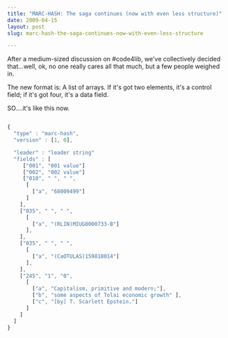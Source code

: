 ```yaml
---
title: "MARC-HASH: The saga continues (now with even less structure)"
date: 2009-04-15
layout: post
slug: marc-hash-the-saga-continues-now-with-even-less-structure

---
```


After a medium-sized discussion on #code4lib, we've collectively decided that...well, ok, no one really cares all that much, but a few people weighed in.

The new format is: A list of arrays. If it's got two elements, it's a control field; if it's got four, it's a data field.

SO....it's like this now.


~~~javascript

{
  "type" : "marc-hash",
  "version" : [1, 0],

  "leader" : "leader string"
  "fields" : [
     ["001", "001 value"]
     ["002", "002 value"]
     ["010", " ", " ",
      [
        ["a", "68009499"]
      ]
    ],
    ["035", " ", " ",
      [
        ["a", "(RLIN)MIUG0000733-B"]
      ],
    ],
    ["035", " ", " ",
      [
        ["a", "(CaOTULAS)159818014"]
      ],
    ],
    ["245", "1", "0",
      [
        ["a", "Capitalism, primitive and modern;"],
        ["b", "some aspects of Tolai economic growth" ],
        ["c", "[by] T. Scarlett Epstein."]
      ]
    ]
  ]
}

~~~
